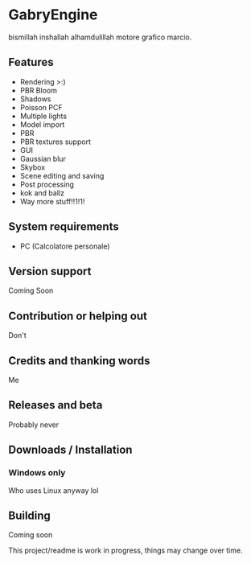 # GabryEngine
bismillah inshallah alhamdulillah motore grafico marcio.

## Features

- Rendering >:)
- PBR Bloom
- Shadows
- Poisson PCF
- Multiple lights
- Model import
- PBR
- PBR textures support
- GUI
- Gaussian blur
- Skybox
- Scene editing and saving
- Post processing
- kok and ballz
- Way more stuff!!1!1!

## System requirements

- PC (Calcolatore personale)

## Version support

Coming Soon

## Contribution or helping out

Don't

## Credits and thanking words

Me

## Releases and beta

Probably never

## Downloads / Installation

### Windows only

Who uses Linux anyway lol

## Building

Coming soon

This project/readme is work in progress, things may change over time.
